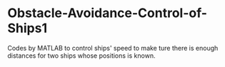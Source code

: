 # Obstacle-Avoidance-Control-of-Ships1
Codes by MATLAB to control ships' speed to make ture there is enough distances for two ships whose positions is known.
